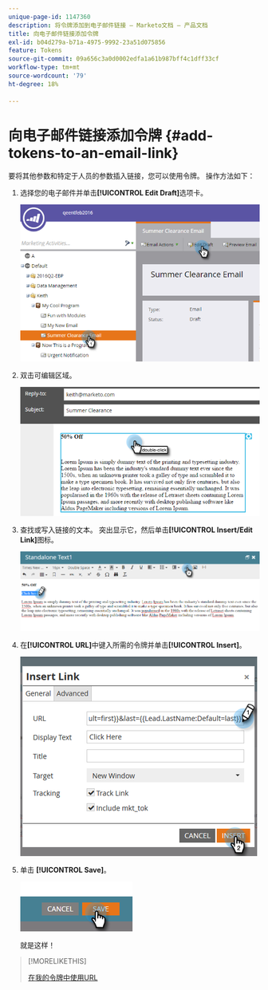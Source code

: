 ```yaml
---
unique-page-id: 1147360
description: 将令牌添加到电子邮件链接 — Marketo文档 — 产品文档
title: 向电子邮件链接添加令牌
exl-id: b04d279a-b71a-4975-9992-23a51d075856
feature: Tokens
source-git-commit: 09a656c3a0d0002edfa1a61b987bff4c1dff33cf
workflow-type: tm+mt
source-wordcount: '79'
ht-degree: 18%

---
```


# 向电子邮件链接添加令牌 {#add-tokens-to-an-email-link}

要将其他参数和特定于人员的参数插入链接，您可以使用令牌。 操作方法如下：

1. 选择您的电子邮件并单击&#x200B;**[!UICONTROL Edit Draft]**&#x200B;选项卡。

   ![](assets/one.png)

1. 双击可编辑区域。

   ![](assets/two.png)

1. 查找或写入链接的文本。 突出显示它，然后单击&#x200B;**[!UICONTROL Insert/Edit Link]**&#x200B;图标。

   ![](assets/three.png)

1. 在&#x200B;**[!UICONTROL URL]**&#x200B;中键入所需的令牌并单击&#x200B;**[!UICONTROL Insert]**。

   ![](assets/four.png)

1. 单击 **[!UICONTROL Save]**。

   ![](assets/five.png)

   就是这样！

>[!MORELIKETHIS]
>
>[在我的令牌中使用URL](/help/marketo/product-docs/email-marketing/general/using-tokens/using-urls-in-my-tokens.md)
